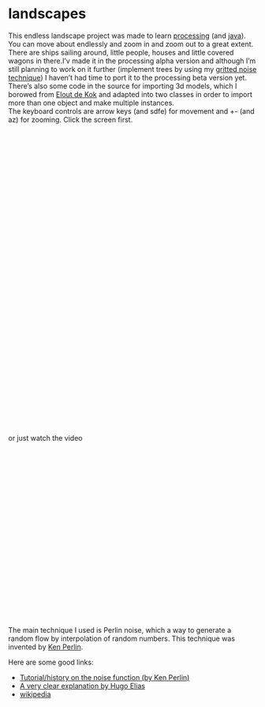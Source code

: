 <!--
  date: 2007-01-07
  modified: 2007-01-07
  slug: landscapes
  type: post
-->

# landscapes

<p>This endless landscape project was made to learn <a target="_blank" href="http://processing.org/">processing</a> (and <a target="_blank" href="http://www.java.com">java</a>).<br />
You can move about endlessly and zoom in and zoom out to a great extent. There are ships sailing around, little people, houses and little covered wagons in there.I&#8217;v made it in the processing alpha version and although I&#8217;m still planning to work on it further (implement trees by using my <a href="?page_id=20">gritted noise technique</a>) I haven&#8217;t had time to port it to the processing beta version yet.<br />
There&#8217;s also some code in the source for importing 3d models, which I borowed from <a target="_new" href="http://www.xs4all.nl/%7Eelout">Elout de Kok</a> and adapted into two classes in order to import more than one object and make multiple instances.<br />
The keyboard controls are arrow keys (and sdfe) for movement and +- (and az) for zooming. Click the screen first.</p>
<div style="width:640px;height:600px;overflow:hidden;"><applet code="noise24" archive="code/noise24.jar" style="width:800px;height:600px;position:relative;left:-150px;"></applet></div>
<p>or just watch the video</p>
<p><object width="318" height="344"><param name="movie" value="http://www.youtube.com/v/jIl0IOnmVdw&#038;hl=en&#038;fs=1&#038;"></param><param name="allowFullScreen" value="true"></param><param name="allowscriptaccess" value="always"></param><embed src="http://www.youtube.com/v/jIl0IOnmVdw&#038;hl=en&#038;fs=1&#038;" type="application/x-shockwave-flash" allowscriptaccess="always" allowfullscreen="true" width="318" height="344"></embed></object></p>
<p>The main technique I used is Perlin noise, which a way to generate a random flow by interpolation of random numbers. This technique was invented by <a target="_blank" href="http://mrl.nyu.edu/%7Eperlin/">Ken Perlin</a>.</p>
<p>Here are some good links:</p>
<ul style="margin-top: 0px">
<li><a target="_blank" href="http://www.noisemachine.com/talk1/">Tutorial/history on the noise function (by Ken Perlin)</a></li>
<li><a target="_blank" href="http://freespace.virgin.net/hugo.elias/models/m_perlin.htm">A very clear explanation by Hugo Elias</a></li>
<li><a target="_blank" href="http://en.wikipedia.org/wiki/Perlin_noise">wikipedia</a></li>
</ul>
